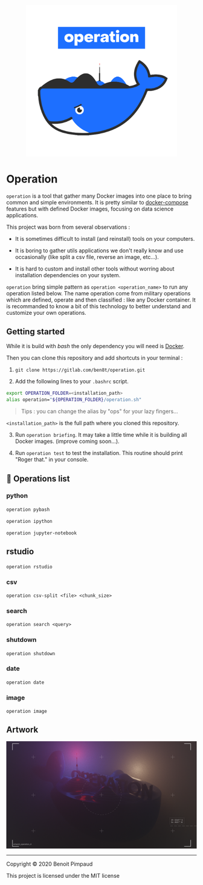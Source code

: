 <div align="center">
<img src="operation/misc/operation.png" width="400" />
</div>

# Operation

`operation` is a tool that gather many Docker images into one place to bring common and simple environments. It is pretty similar to [docker-compose](https://github.com/docker/compose) features but with defined Docker images, focusing on data science applications.

This project was born from several observations :

* It is sometimes difficult to install (and reinstall) tools on your computers.

* It is boring to gather utils applications we don't really know and use occasionally (like split a csv file, reverse an image, etc...).

* It is hard to custom and install other tools without worring about installation dependencies on your system.

`operation` bring simple pattern as `operation <operation_name>` to run any operation listed below. The name operation come from military operations which are defined, operate and then classified : like any Docker container.
It is recommanded to know a bit of this technology to better understand and customize your own operations.

## Getting started

While it is build with *bash* the only dependency you will need is [Docker](https://docs.docker.com/install/). 

Then you can clone this repository and add shortcuts in your terminal :

1. `git clone https://gitlab.com/ben8t/operation.git`

2. Add the following lines to your `.bashrc` script.

```bash
export OPERATION_FOLDER=<installation_path>
alias operation="${OPERATION_FOLDER}/operation.sh"
```

> Tips : you can change the alias by "ops" for your lazy fingers...

`<installation_path>` is the full path where you cloned this repository.

3. Run `operation briefing`. It may take a little time while it is building all Docker images. (improve coming soon...).

4. Run `operation test` to test the installation. This routine should print "Roger that." in your console.

## :round_pushpin: Operations list

### python

`operation pybash`

`operation ipython`

`operation jupyter-notebook`

## rstudio

`operation rstudio`

### csv

`operation csv-split <file> <chunk_size>`

### search

`operation search <query>`

### shutdown

`operation shutdown`

### date

`operation date`

### image

`operation image`

## Artwork

<div align="center">
<img src="operation/misc/artwork.png" width="800" />
</div>

---

Copyright © 2020 Benoit Pimpaud

This project is licensed under the MIT license
